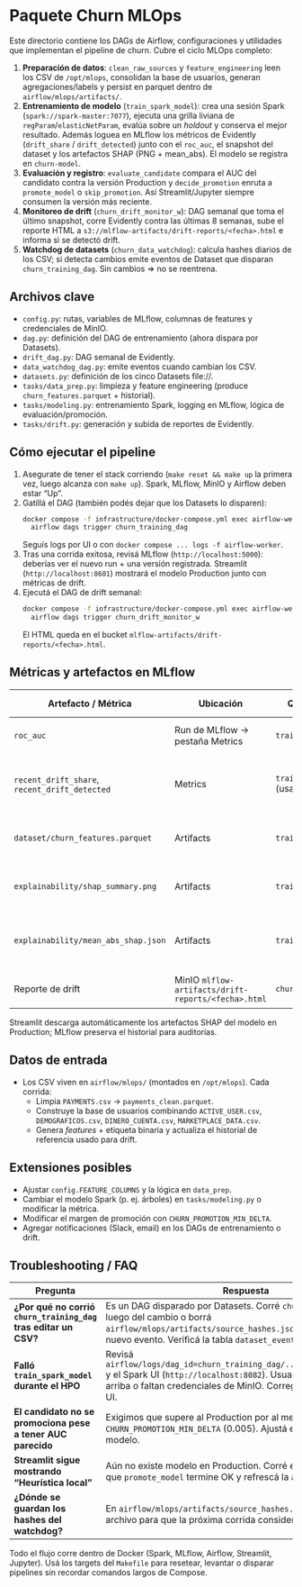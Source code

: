 # Paquete Churn MLOps

Este directorio contiene los DAGs de Airflow, configuraciones y utilidades que implementan el pipeline de churn. Cubre el ciclo MLOps completo:

1. **Preparación de datos**: `clean_raw_sources` y `feature_engineering` leen los CSV de `/opt/mlops`, consolidan la base de usuarios, generan agregaciones/labels y persist en parquet dentro de `airflow/mlops/artifacts/`.
2. **Entrenamiento de modelo** (`train_spark_model`): crea una sesión Spark (`spark://spark-master:7077`), ejecuta una grilla liviana de `regParam`/`elasticNetParam`, evalúa sobre un *holdout* y conserva el mejor resultado. Además loguea en MLflow los métricos de Evidently (`drift_share` / `drift_detected`) junto con el `roc_auc`, el snapshot del dataset y los artefactos SHAP (PNG + mean_abs). El modelo se registra en `churn-model`.
3. **Evaluación y registro**: `evaluate_candidate` compara el AUC del candidato contra la versión Production y `decide_promotion` enruta a `promote_model` o `skip_promotion`. Así Streamlit/Jupyter siempre consumen la versión más reciente.
4. **Monitoreo de drift** (`churn_drift_monitor_w`): DAG semanal que toma el último snapshot, corre Evidently contra las últimas 8 semanas, sube el reporte HTML a `s3://mlflow-artifacts/drift-reports/<fecha>.html` e informa si se detectó drift.
5. **Watchdog de datasets** (`churn_data_watchdog`): calcula hashes diarios de los CSV; si detecta cambios emite eventos de Dataset que disparan `churn_training_dag`. Sin cambios ⇒ no se reentrena.

## Archivos clave

- `config.py`: rutas, variables de MLflow, columnas de features y credenciales de MinIO.
- `dag.py`: definición del DAG de entrenamiento (ahora dispara por Datasets).
- `drift_dag.py`: DAG semanal de Evidently.
- `data_watchdog_dag.py`: emite eventos cuando cambian los CSV.
- `datasets.py`: definición de los cinco Datasets file://.
- `tasks/data_prep.py`: limpieza y feature engineering (produce `churn_features.parquet` + historial).
- `tasks/modeling.py`: entrenamiento Spark, logging en MLflow, lógica de evaluación/promoción.
- `tasks/drift.py`: generación y subida de reportes de Evidently.

## Cómo ejecutar el pipeline

1. Asegurate de tener el stack corriendo (`make reset && make up` la primera vez, luego alcanza con `make up`). Spark, MLflow, MinIO y Airflow deben estar “Up”.
2. Gatillá el DAG (también podés dejar que los Datasets lo disparen):
   ```bash
   docker compose -f infrastructure/docker-compose.yml exec airflow-webserver \
     airflow dags trigger churn_training_dag
   ```
   Seguís logs por UI o con `docker compose ... logs -f airflow-worker`.
3. Tras una corrida exitosa, revisá MLflow (`http://localhost:5000`): deberías ver el nuevo run + una versión registrada. Streamlit (`http://localhost:8601`) mostrará el modelo Production junto con métricas de drift.
4. Ejecutá el DAG de drift semanal:
   ```bash
   docker compose -f infrastructure/docker-compose.yml exec airflow-webserver \
     airflow dags trigger churn_drift_monitor_w
   ```
   El HTML queda en el bucket `mlflow-artifacts/drift-reports/<fecha>.html`.

## Métricas y artefactos en MLflow

| Artefacto / Métrica | Ubicación | Quién lo registra | Para qué sirve |
| --- | --- | --- | --- |
| `roc_auc` | Run de MLflow → pestaña Metrics | `train_spark_model` | Métrica principal de selección |
| `recent_drift_share`, `recent_drift_detected` | Metrics | `train_spark_model` (usa Evidently) | Relaciona desempeño con estabilidad de datos |
| `dataset/churn_features.parquet` | Artifacts | `train_spark_model` | Snapshot exacto del dataset usado |
| `explainability/shap_summary.png` | Artifacts | `train_spark_model` | Visualización SHAP mostrada en Streamlit |
| `explainability/mean_abs_shap.json` | Artifacts | `train_spark_model` | Tabla de importancia promedio para dashboards |
| Reporte de drift | MinIO `mlflow-artifacts/drift-reports/<fecha>.html` | `churn_drift_monitor_w` | Diagnóstico semanal de distribución |

Streamlit descarga automáticamente los artefactos SHAP del modelo en Production; MLflow preserva el historial para auditorías.

## Datos de entrada

- Los CSV viven en `airflow/mlops/` (montados en `/opt/mlops`). Cada corrida:
  - Limpia `PAYMENTS.csv` → `payments_clean.parquet`.
  - Construye la base de usuarios combinando `ACTIVE_USER.csv`, `DEMOGRAFICOS.csv`, `DINERO_CUENTA.csv`, `MARKETPLACE_DATA.csv`.
  - Genera *features* + etiqueta binaria y actualiza el historial de referencia usado para drift.

## Extensiones posibles

- Ajustar `config.FEATURE_COLUMNS` y la lógica en `data_prep`.
- Cambiar el modelo Spark (p. ej. árboles) en `tasks/modeling.py` o modificar la métrica.
- Modificar el margen de promoción con `CHURN_PROMOTION_MIN_DELTA`.
- Agregar notificaciones (Slack, email) en los DAGs de entrenamiento o drift.

## Troubleshooting / FAQ

| Pregunta | Respuesta |
| --- | --- |
| **¿Por qué no corrió `churn_training_dag` tras editar un CSV?** | Es un DAG disparado por Datasets. Corré `churn_data_watchdog` luego del cambio o borrá `airflow/mlops/artifacts/source_hashes.json` para forzar un nuevo evento. Verificá la tabla `dataset_event`. |
| **Falló `train_spark_model` durante el HPO** | Revisá `airflow/logs/dag_id=churn_training_dag/.../train_spark_model/` y el Spark UI (`http://localhost:8082`). Usualmente Spark no está arriba o faltan credenciales de MinIO. Corregí y reintenta desde la UI. |
| **El candidato no se promociona pese a tener AUC parecido** | Exigimos que supere al Production por al menos `CHURN_PROMOTION_MIN_DELTA` (0.005). Ajustá el umbral o mejorá el modelo. |
| **Streamlit sigue mostrando “Heurística local”** | Aún no existe modelo en Production. Corré el DAG, asegurate de que `promote_model` termine OK y refrescá la app. |
| **¿Dónde se guardan los hashes del watchdog?** | En `airflow/mlops/artifacts/source_hashes.json`. Eliminá el archivo para que la próxima corrida considere que hubo cambios. |

Todo el flujo corre dentro de Docker (Spark, MLflow, Airflow, Streamlit, Jupyter). Usá los targets del `Makefile` para resetear, levantar o disparar pipelines sin recordar comandos largos de Compose.
